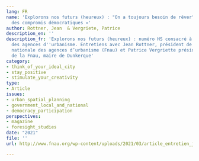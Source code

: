 ```yaml
---
lang: FR
name: 'Explorons nos futurs (heureux) : "On a toujours besoin de rêver", « Construire
  des compromis démocratiques »'
author: Rottner, Jean  & Vergriete, Patrice
description_en: ''
description_fr: 'Explorons nos futurs (heureux) : numéro HS consacré à la 41è rencontre
  des agences d''urbanisme. Entretiens avec Jean Rottner, président de la Fédération
  nationale des agences d’urbanisme (Fnau) et Patrice Vergriette président délégué
  de la Fnau, maire de Dunkerque'
category:
- think_of_your_ideal_city
- stay_positive
- stimulate_your_creativity
type:
- Article
issues:
- urban_spatial_planning
- government_local_and_national
- democracy_participation
perspectives:
- magazine
- foresight_studies
date: "2021"
file: ''
url: http://www.fnau.org/wp-content/uploads/2021/03/article_entretien_jr_pv-1.pdf

---
```

